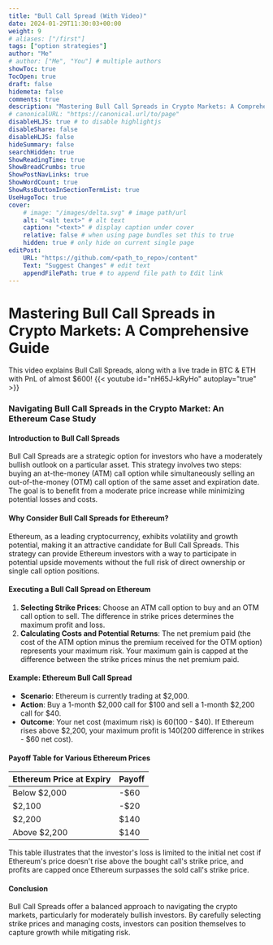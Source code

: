 ```yaml
---
title: "Bull Call Spread (With Video)"
date: 2024-01-29T11:30:03+00:00
weight: 9
# aliases: ["/first"]
tags: ["option strategies"]
author: "Me"
# author: ["Me", "You"] # multiple authors
showToc: true
TocOpen: true
draft: false
hidemeta: false
comments: true
description: "Mastering Bull Call Spreads in Crypto Markets: A Comprehensive Guide"
# canonicalURL: "https://canonical.url/to/page"
disableHLJS: true # to disable highlightjs
disableShare: false
disableHLJS: false
hideSummary: false
searchHidden: true
ShowReadingTime: true
ShowBreadCrumbs: true
ShowPostNavLinks: true
ShowWordCount: true
ShowRssButtonInSectionTermList: true
UseHugoToc: true
cover:
    # image: "/images/delta.svg" # image path/url
    alt: "<alt text>" # alt text
    caption: "<text>" # display caption under cover
    relative: false # when using page bundles set this to true
    hidden: true # only hide on current single page
editPost:
    URL: "https://github.com/<path_to_repo>/content"
    Text: "Suggest Changes" # edit text
    appendFilePath: true # to append file path to Edit link
---
```


# Mastering Bull Call Spreads in Crypto Markets: A Comprehensive Guide
This video explains Bull Call Spreads, along with a live trade in BTC & ETH with PnL of almost $600!
{{< youtube id="nH65J-kRyHo" autoplay="true" >}}

### **Navigating Bull Call Spreads in the Crypto Market: An Ethereum Case Study**

#### **Introduction to Bull Call Spreads**
Bull Call Spreads are a strategic option for investors who have a moderately bullish outlook on a particular asset. This strategy involves two steps: buying an at-the-money (ATM) call option while simultaneously selling an out-of-the-money (OTM) call option of the same asset and expiration date. The goal is to benefit from a moderate price increase while minimizing potential losses and costs.

#### **Why Consider Bull Call Spreads for Ethereum?**
Ethereum, as a leading cryptocurrency, exhibits volatility and growth potential, making it an attractive candidate for Bull Call Spreads. This strategy can provide Ethereum investors with a way to participate in potential upside movements without the full risk of direct ownership or single call option positions.

#### **Executing a Bull Call Spread on Ethereum**
1. **Selecting Strike Prices**: Choose an ATM call option to buy and an OTM call option to sell. The difference in strike prices determines the maximum profit and loss.
2. **Calculating Costs and Potential Returns**: The net premium paid (the cost of the ATM option minus the premium received for the OTM option) represents your maximum risk. Your maximum gain is capped at the difference between the strike prices minus the net premium paid.

#### **Example: Ethereum Bull Call Spread**
- **Scenario**: Ethereum is currently trading at $2,000.
- **Action**: Buy a 1-month $2,000 call for $100 and sell a 1-month $2,200 call for $40.
- **Outcome**: Your net cost (maximum risk) is $60 ($100 - $40). If Ethereum rises above $2,200, your maximum profit is $140 ($200 difference in strikes - $60 net cost).

#### **Payoff Table for Various Ethereum Prices**

| Ethereum Price at Expiry | Payoff |
|--------------------------|--------|
| Below $2,000             | -$60   |
| $2,100                   | -$20   |
| $2,200                   | $140   |
| Above $2,200             | $140   |

This table illustrates that the investor's loss is limited to the initial net cost if Ethereum's price doesn't rise above the bought call's strike price, and profits are capped once Ethereum surpasses the sold call's strike price.

#### **Conclusion**
Bull Call Spreads offer a balanced approach to navigating the crypto markets, particularly for moderately bullish investors. By carefully selecting strike prices and managing costs, investors can position themselves to capture growth while mitigating risk.
